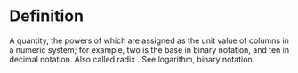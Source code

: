 # Definition

A quantity, the powers of which are assigned as the unit value of
columns in a numeric system; for example, two is the base in binary
notation, and ten in decimal notation. Also called radix . See
logarithm, binary notation.
